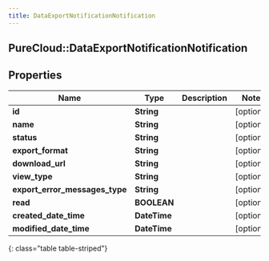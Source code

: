 ```yaml
---
title: DataExportNotificationNotification
---
```

## PureCloud::DataExportNotificationNotification

## Properties

|Name | Type | Description | Notes|
|------------ | ------------- | ------------- | -------------|
| **id** | **String** |  | [optional] |
| **name** | **String** |  | [optional] |
| **status** | **String** |  | [optional] |
| **export_format** | **String** |  | [optional] |
| **download_url** | **String** |  | [optional] |
| **view_type** | **String** |  | [optional] |
| **export_error_messages_type** | **String** |  | [optional] |
| **read** | **BOOLEAN** |  | [optional] |
| **created_date_time** | **DateTime** |  | [optional] |
| **modified_date_time** | **DateTime** |  | [optional] |
{: class="table table-striped"}


